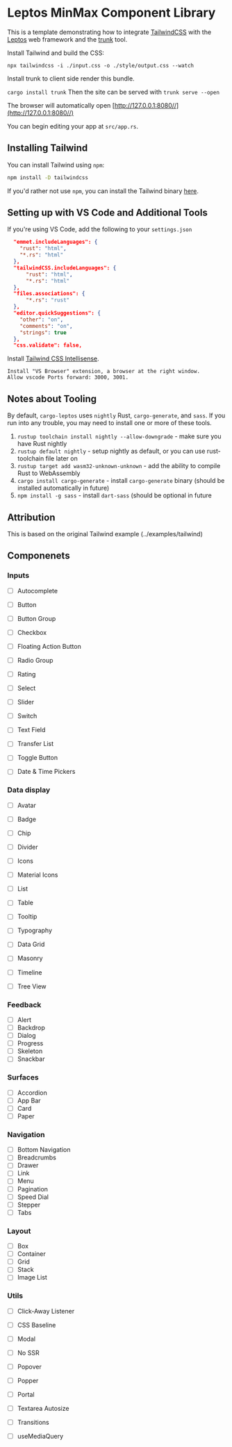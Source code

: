 # Leptos MinMax Component Library

This is a template demonstrating how to integrate [TailwindCSS](https://tailwindcss.com/) with the [Leptos](https://github.com/leptos-rs/leptos) web framework and the [trunk](https://github.com/thedodd/trunk) tool.


Install Tailwind and build the CSS:

`npx tailwindcss -i ./input.css -o ./style/output.css --watch`

Install trunk to client side render this bundle.

`cargo install trunk`
Then the site can be served with `trunk serve --open`

The browser will automatically open [http://127.0.0.1:8080//](http://127.0.0.1:8080//)

You can begin editing your app at `src/app.rs`.

## Installing Tailwind

You can install Tailwind using `npm`:

```bash
npm install -D tailwindcss
```

If you'd rather not use `npm`, you can install the Tailwind binary [here](https://github.com/tailwindlabs/tailwindcss/releases).

## Setting up with VS Code and Additional Tools

If you're using VS Code, add the following to your `settings.json`

```json
  "emmet.includeLanguages": {
    "rust": "html",
    "*.rs": "html"
  },
  "tailwindCSS.includeLanguages": {
      "rust": "html",
      "*.rs": "html"
  },
  "files.associations": {
      "*.rs": "rust"
  },
  "editor.quickSuggestions": {
    "other": "on",
    "comments": "on",
    "strings": true
  },
  "css.validate": false,
```

Install [Tailwind CSS Intellisense](https://marketplace.visualstudio.com/items?itemName=bradlc.vscode-tailwindcss).

    Install "VS Browser" extension, a browser at the right window.
    Allow vscode Ports forward: 3000, 3001.

## Notes about Tooling

By default, `cargo-leptos` uses `nightly` Rust, `cargo-generate`, and `sass`. If you run into any trouble, you may need to install one or more of these tools.

1. `rustup toolchain install nightly --allow-downgrade` - make sure you have Rust nightly
2. `rustup default nightly` - setup nightly as default, or you can use rust-toolchain file later on
3. `rustup target add wasm32-unknown-unknown` - add the ability to compile Rust to WebAssembly
4. `cargo install cargo-generate` - install `cargo-generate` binary (should be installed automatically in future)
5. `npm install -g sass` - install `dart-sass` (should be optional in future


## Attribution
This is based on the original Tailwind example (../examples/tailwind)




## Componenets

### Inputs
- [ ] Autocomplete
- [ ] Button
- [ ] Button Group
- [ ] Checkbox
- [ ] Floating Action Button
- [ ] Radio Group
- [ ] Rating
- [ ] Select
- [ ] Slider
- [ ] Switch
- [ ] Text Field
- [ ] Transfer List
- [ ] Toggle Button
- [ ] Date & Time Pickers


### Data display
- [ ] Avatar
- [ ] Badge
- [ ] Chip
- [ ] Divider
- [ ] Icons
- [ ] Material Icons
- [ ] List
- [ ] Table
- [ ] Tooltip
- [ ] Typography
- [ ] Data Grid
- [ ] Masonry
- [ ] Timeline
- [ ] Tree View


### Feedback
- [ ] Alert
- [ ] Backdrop
- [ ] Dialog
- [ ] Progress
- [ ] Skeleton
- [ ] Snackbar

### Surfaces
- [ ] Accordion
- [ ] App Bar
- [ ] Card
- [ ] Paper

### Navigation
- [ ] Bottom Navigation
- [ ] Breadcrumbs
- [ ] Drawer
- [ ] Link
- [ ] Menu
- [ ] Pagination
- [ ] Speed Dial
- [ ] Stepper
- [ ] Tabs

### Layout
- [ ] Box
- [ ] Container
- [ ] Grid  
- [ ] Stack
- [ ] Image List 

### Utils
- [ ] Click-Away Listener
- [ ] CSS Baseline
- [ ] Modal
- [ ] No SSR
- [ ] Popover
- [ ] Popper
- [ ] Portal
- [ ] Textarea Autosize
- [ ] Transitions
- [ ] useMediaQuery



